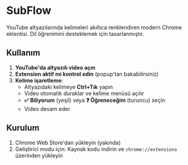 # SubFlow

YouTube altyazılarında kelimeleri akıllıca renklendiren modern Chrome eklentisi. Dil öğrenimini desteklemek için tasarlanmıştır.

## Kullanım

1. **YouTube'da altyazılı video açın**
2. **Extension aktif mi kontrol edin** (popup'tan bakabilirsiniz)
3. **Kelime işaretleme**:
   - Altyazıdaki kelimeye **Ctrl+Tık** yapın
   - Video otomatik duraklar ve kelime menüsü açılır
   - **✅ Biliyorum** (yeşil) veya **❓ Öğreneceğim** (turuncu) seçin
   - Video devam eder

## Kurulum

1. Chrome Web Store'dan yükleyin (yakında)
2. Geliştirici modu için: Kaynak kodu indirin ve `chrome://extensions` üzerinden yükleyin
